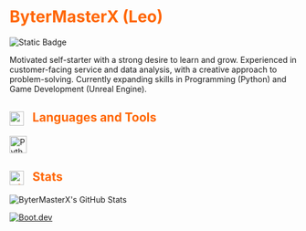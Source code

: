 <!-- Page Header -->
<h1 style="color: #ff6600;"> ByterMasterX (Leo) </h1> 

<!-- Role -->
![Static Badge](https://img.shields.io/badge/Junior%20Dev%20/%20Senior%20Games%20Support-ba822f?style=for-the-badge)

<!-- Description -->
Motivated self-starter with a strong desire to learn and grow. Experienced in customer-facing service and data analysis, with a creative approach to problem-solving. Currently expanding skills in Programming (Python) and Game Development (Unreal Engine).

<h2 style="color: #ff6600;">  
  <img src="https://img.icons8.com/ios-filled/50/FD7E14/maintenance.png" alt="maintenance" 
   width= "25"
   height= "25"
   style="vertical-align:middle; margin-right: 10px;">
  Languages and Tools </h2> 

<!-- Python icon -->
<img alt="Python" width="30px" style="padding-right:10px;" 
     src="https://cdn.jsdelivr.net/gh/devicons/devicon/icons/python/python-plain.svg" />

<!-- Stats -->
<h2 style="color: #ff6600;">  
  <img src="https://img.icons8.com/ios-filled/50/FD7E14/statistics--v1.png" alt="statistics--v1"
   width= "25"
   height= "25"
   style="vertical-align:middle; margin-right: 10px;">
  Stats </h2> 

<p> 
  <img src="https://github-readme-stats.vercel.app/api?username=ByterMasterX&theme=slateorange&show_icons=true&hide_border=true&count_private=true"alt="ByterMasterX's GitHub Stats"/>
</p>

<!-- Boot.dev -->
[![Boot.dev](https://img.shields.io/endpoint?url=https://gist.githubusercontent.com/<YOU>/<GIST_ID>/raw/bootdev.json&style=for-the-badge)](https://boot.dev)



#

